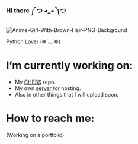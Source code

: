 ### Hi there ༼ つ ◕_◕ ༽つ
![Anime-Girl-With-Brown-Hair-PNG-Background](https://user-images.githubusercontent.com/82680610/176461422-b6a05a97-6e16-43f9-b136-a1f56c3c7b74.png)

Python Lover (❁´◡`❁)

# I’m currently working on:
* My [CHESS](https://github.com/YoungKippur/CHESS) repo.
* My own [server](https://github.com/YoungKippur/Server-API) for hosting.
* Also in other things that I will upload soon.
# How to reach me: 
(Working on a portfolio) 
